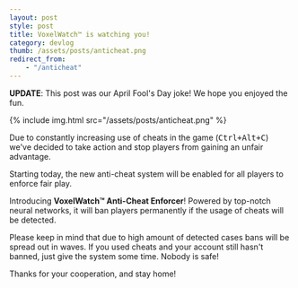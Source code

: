 ```yaml
---
layout: post
style: post
title: VoxelWatch™ is watching you!
category: devlog
thumb: /assets/posts/anticheat.png
redirect_from:
    - "/anticheat"
---
```


**UPDATE**: This post was our April Fool's Day joke! We hope you enjoyed the fun.

{% include img.html src="/assets/posts/anticheat.png" %}

Due to constantly increasing use of cheats in the game (<kbd>Ctrl+Alt+C</kbd>) we've decided to take action and stop players from gaining an unfair advantage.

Starting today, the new anti-cheat system will be enabled for all players to enforce fair play.

Introducing <b>VoxelWatch™ Anti-Cheat Enforcer</b>! Powered by top-notch neural networks, it will ban players permanently if the usage of cheats will be detected.

Please keep in mind that due to high amount of detected cases bans will be spread out in waves. If you used cheats and your account still hasn't banned, just give the system some time. Nobody is safe!

Thanks for your cooperation, and stay home!